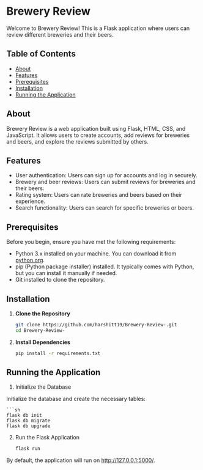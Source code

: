 # Brewery Review

Welcome to Brewery Review! This is a Flask application where users can review different breweries and their beers.

## Table of Contents
- [About](#about)
- [Features](#features)
- [Prerequisites](#prerequisites)
- [Installation](#installation)
- [Running the Application](#running-the-application)
  

## About

Brewery Review is a web application built using Flask, HTML, CSS, and JavaScript. It allows users to create accounts, add reviews for breweries and beers, and explore the reviews submitted by others.

## Features

- User authentication: Users can sign up for accounts and log in securely.
- Brewery and beer reviews: Users can submit reviews for breweries and their beers.
- Rating system: Users can rate breweries and beers based on their experience.
- Search functionality: Users can search for specific breweries or beers.

## Prerequisites

Before you begin, ensure you have met the following requirements:

- Python 3.x installed on your machine. You can download it from [python.org](https://www.python.org/).
- pip (Python package installer) installed. It typically comes with Python, but you can install it manually if needed.
- Git installed to clone the repository.

## Installation

1. **Clone the Repository**

   ```sh
   git clone https://github.com/harshitt19/Brewery-Review-.git
   cd Brewery-Review-
2. **Install Dependencies**

   ```sh
   pip install -r requirements.txt

## Running the Application
1. Initialize the Database

Initialize the database and create the necessary tables:

    ```sh
    flask db init
    flask db migrate
    flask db upgrade

2. Run the Flask Application

    ```sh
    flask run

By default, the application will run on http://127.0.0.1:5000/.
